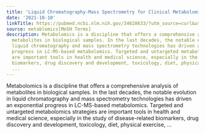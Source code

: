 ```yaml
---
title: 'Liquid Chromatography-Mass Spectrometry for Clinical Metabolomics: An Overview'
date: '2021-10-10'
linkTitle: https://pubmed.ncbi.nlm.nih.gov/34628633/?utm_source=curl&utm_medium=rss&utm_campaign=pubmed-2&utm_content=1Zkrxt7ktlCbHBXEV3v65xxSnkSWNsJ1A6Fq3gBniKhGfIUslK&fc=20210907212339&ff=20211013204341&v=2.15.0
source: metablomics[MeSH Terms]
description: Metabolomics is a discipline that offers a comprehensive analysis of
  metabolites in biological samples. In the last decades, the notable evolution in
  liquid chromatography and mass spectrometry technologies has driven an exponential
  progress in LC-MS-based metabolomics. Targeted and untargeted metabolomics strategies
  are important tools in health and medical science, especially in the study of disease-related
  biomarkers, drug discovery and development, toxicology, diet, physical exercise,
  ...
---
```

Metabolomics is a discipline that offers a comprehensive analysis of metabolites in biological samples. In the last decades, the notable evolution in liquid chromatography and mass spectrometry technologies has driven an exponential progress in LC-MS-based metabolomics. Targeted and untargeted metabolomics strategies are important tools in health and medical science, especially in the study of disease-related biomarkers, drug discovery and development, toxicology, diet, physical exercise, ...